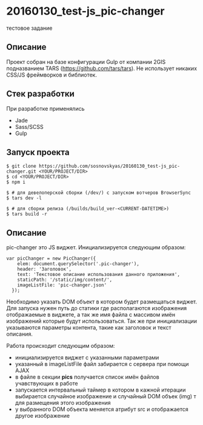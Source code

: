 # 20160130_test-js_pic-changer
тестовое задание

## Описание
Проект собран на базе конфигурации Gulp от компании 2GIS подназванием TARS (https://github.com/tars/tars). Не использует никаких CSS/JS фреймворков и библиотек. 

## Стек разработки
При разработке применялись 
- Jade
- Sass/SCSS
- Gulp

## Запуск проекта
```
$ git clone https://github.com/sosnovskyas/20160130_test-js_pic-changer.git <YOUR/PROJECT/DIR>
$ cd <YOUR/PROJECT/DIR>
$ npm i

$ # для девелоперской сборки (/dev/) c запуском вотчеров BrowserSync
$ tars dev -l 

$ # для сборки релиза (/builds/build_ver-<CURRENT-DATETIME>)
$ tars build -r
```

## Описание

pic-changer это JS виджет. Инициализируется следующим образом:
```
var picChanger = new PicChanger({
    elem: document.querySelector('.pic-changer'),
    header: 'Заголовок',
    text: 'Текстовое описание использования данного приложения',
    staticPath: '/static/img/content/',
    imageListFile: 'pic-changer.json'
  });
```
Необходимо указать DOM объект в котором будет размещаться виджет. Для запуска нужен путь до статики где располагаются изображения отображаемые в виджете, а так же имя файла с массивом имён изображений которые будут использоваться. Так же при инициализации указываются параметры контента, такие как заголовок и текст описания. 

Работа происходит следующим образом:
- инициализируется виджет с указанными параметрами
- указанный в imageListFile файл забирается с сервера при помощи AJAX 
- в файле в секции **pics** получается список имён файлов учавствующих в работе 
- запускается интервальный таймер в котором в кажной итерации выбирается случайное изображение и случайный DOM объек (img) т для размещения этого изображения
- у выбранного DOM объекта меняется атрибут src и отображается другое изображение
